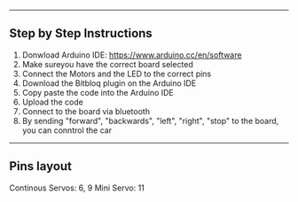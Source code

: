 ------------------------------
  Step by Step Instructions
------------------------------
1. Donwload Arduino IDE: https://www.arduino.cc/en/software
2. Make sureyou have the correct board selected
3. Connect the Motors and the LED to the correct pins
4. Download the Bitbloq plugin on the Arduino IDE
5. Copy paste the code into the Arduino IDE
6. Upload the code
7. Connect to the board via bluetooth
8. By sending "forward", "backwards", "left", "right", "stop" to the board, you can conntrol the car

------------------
Pins layout
-------------------
Continous Servos: 6, 9
Mini Servo: 11
